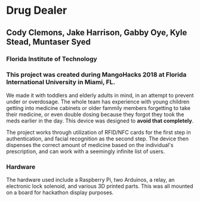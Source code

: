 # Drug Dealer
## Cody Clemons, Jake Harrison, Gabby Oye, Kyle Stead, Muntaser Syed
### Florida Institute of Technology

### This project was created during MangoHacks 2018 at Florida International University in Miami, FL. 

We made it with toddlers and elderly adults in mind, in an attempt to prevent under or overdosage. The whole team has experience with young children getting into medicine cabinets or older fammily members forgetting to take their medicine, or even double dosing because they forgot they took the meds earlier in the day. This device was designed to **avoid that completely**. 

The project works through utilization of RFID/NFC cards for the first step in authentication, and facial recognition as the second step. The device then dispenses the correct amount of medicine based on the individual's prescription, and can work with a seemingly infinite list of users.
### Hardware
The hardware used include a Raspberry Pi, two Arduinos, a relay, an electronic lock solenoid, and various 3D printed parts. This was all mounted on a board for hackathon display purposes.

